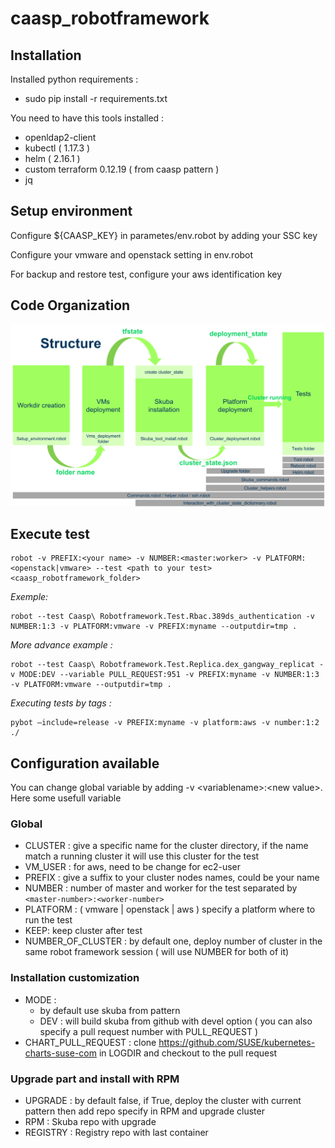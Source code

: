 # caasp_robotframework

## Installation

Installed python requirements : 
- sudo pip install -r requirements.txt

You need to have this tools installed : 
- openldap2-client
- kubectl ( 1.17.3 )
- helm ( 2.16.1 )
- custom terraform 0.12.19 ( from caasp pattern )
- jq

## Setup environment
Configure ${CAASP_KEY} in parametes/env.robot by adding your SSC key

Configure your vmware and openstack setting in env.robot

For backup and restore test, configure your aws identification key

## Code Organization

![alt text](code_organization.png "Code organization")

## Execute test

```
robot -v PREFIX:<your name> -v NUMBER:<master:worker> -v PLATFORM:<openstack|vmware> --test <path to your test>  <caasp_robotframework_folder>
```

*Exemple:*
 ```
robot --test Caasp\ Robotframework.Test.Rbac.389ds_authentication -v NUMBER:1:3 -v PLATFORM:vmware -v PREFIX:myname --outputdir=tmp .
```
*More advance example :*
```
robot --test Caasp\ Robotframework.Test.Replica.dex_gangway_replicat -v MODE:DEV --variable PULL_REQUEST:951 -v PREFIX:myname -v NUMBER:1:3 -v PLATFORM:vmware --outputdir=tmp .
```

*Executing tests by tags :*
```
pybot –include=release -v PREFIX:myname -v platform:aws -v number:1:2 ./
```

## Configuration available

You can change global variable by adding -v \<variablename\>:\<new value\>. Here some usefull variable

### Global
- CLUSTER : give a specific name for the cluster directory, if the name match a running cluster it will use this cluster for the test
- VM_USER : for aws, need to be change for ec2-user
- PREFIX : give a suffix to your cluster nodes names, could be your name
- NUMBER : number of master and worker for the test separated by `<master-number>:<worker-number>` 
- PLATFORM : ( vmware | openstack | aws ) specify a platform where to run the test 
- KEEP: keep cluster after test
- NUMBER_OF_CLUSTER : by default one, deploy number of cluster in the same robot framework session ( will use NUMBER for both of it)

### Installation customization 
- MODE : 
    - by default use skuba from pattern
    - DEV : will build skuba from github with devel option ( you can also specify a pull request number with PULL_REQUEST )
- CHART_PULL_REQUEST : clone https://github.com/SUSE/kubernetes-charts-suse-com in LOGDIR and checkout to the pull request
### Upgrade part and install with RPM
- UPGRADE : by default false, if True, deploy the cluster with current pattern then add repo specify in RPM and upgrade cluster
- RPM : Skuba repo with upgrade
- REGISTRY : Registry repo with last container